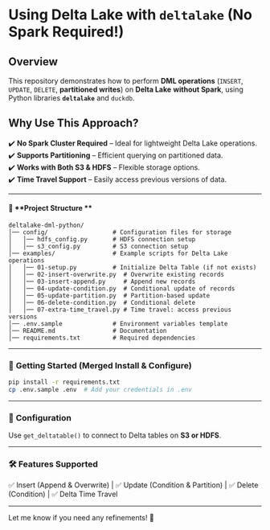 # **Using Delta Lake with `deltalake` (No Spark Required!)**  

## **Overview**  
This repository demonstrates how to perform **DML operations** (`INSERT`, `UPDATE`, `DELETE`, **partitioned writes**) on **Delta Lake** **without Spark**, using Python libraries **`deltalake`** and `duckdb`.  

## **Why Use This Approach?**  
✔️ **No Spark Cluster Required** – Ideal for lightweight Delta Lake operations.  
✔️ **Supports Partitioning** – Efficient querying on partitioned data.  
✔️ **Works with Both S3 & HDFS** – Flexible storage options.  
✔️ **Time Travel Support** – Easily access previous versions of data.  

---

#### 📂 **Project Structure **  
```
deltalake-dml-python/
│── config/                  # Configuration files for storage
│   │── hdfs_config.py       # HDFS connection setup
│   │── s3_config.py         # S3 connection setup
│── examples/                # Example scripts for Delta Lake operations
│   │── 01-setup.py          # Initialize Delta Table (if not exists)
│   │── 02-insert-overwrite.py  # Overwrite existing records
│   │── 03-insert-append.py     # Append new records
│   │── 04-update-condition.py  # Conditional update of records
│   │── 05-update-partition.py  # Partition-based update
│   │── 06-delete-condition.py  # Conditional delete
│   │── 07-extra-time_travel.py # Time travel: access previous versions
│── .env.sample              # Environment variables template
│── README.md                # Documentation
│── requirements.txt         # Required dependencies
```

---

### 🚀 **Getting Started** (Merged Install & Configure)  
```bash
pip install -r requirements.txt
cp .env.sample .env  # Add your credentials in .env
```

---

### 🔧 **Configuration** 
Use `get_deltatable()` to connect to Delta tables on **S3 or HDFS**.

---

### 🛠 **Features Supported** 
✅ Insert (Append & Overwrite) | ✅ Update (Condition & Partition) | ✅ Delete (Condition) | ✅ Delta Time Travel  

---

Let me know if you need any refinements! 🚀

